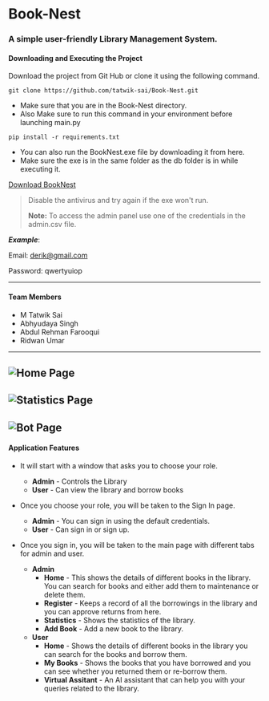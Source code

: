 # Book-Nest
### A simple user-friendly Library Management System.

#### Downloading and Executing the Project
Download the project from Git Hub or clone it using the following command.

```
git clone https://github.com/tatwik-sai/Book-Nest.git
```

- Make sure that you are in the Book-Nest directory.
- Also Make sure to run this command in your environment before launching main.py
```
pip install -r requirements.txt
```

- You can also run the BookNest.exe file by downloading it from here.
- Make sure the exe is in the same folder as the db folder is in while executing it.

[Download BookNest](https://drive.google.com/file/d/1aF_wpQbF5dj7BLsoSJy9keGpfenpSU2t/view?usp=sharing)

> Disable the antivirus and try again if the exe won't run.
> 
>**Note:** To access the admin panel use one of the credentials in the admin.csv file.  

_**Example**_:  

Email: derik@gmail.com  

Password: qwertyuiop

---
#### Team Members
- M Tatwik Sai
- Abhyudaya Singh
- Abdul Rehman Farooqui
- Ridwan Umar

---

![Home Page](https://i.ibb.co/7g9q8sr/Screenshot-2024-10-20-083535.png)
---
![Statistics Page](https://i.ibb.co/k6qgt0p/Screenshot-2024-10-20-083619.png)
---
![Bot Page](https://i.ibb.co/QfDSQKm/Screenshot-2024-10-20-083521.png)
---
#### Application Features
- It will start with a window that asks you to choose your role.
    - **Admin** - Controls the Library
    - **User** - Can view the library and borrow books

- Once you choose your role, you will be taken to the Sign In page.
    - **Admin** - You can sign in using the default credentials.
    - **User** - Can sign in or sign up.

- Once you sign in, you will be taken to the main page with different tabs for admin and user.
    - **Admin**
        - **Home** - This shows the details of different books in the library. You can search for books and either add them to maintenance or delete them.
        - **Register** - Keeps a record of all the borrowings in the library and you can approve returns from here.
        - **Statistics** - Shows the statistics of the library.
        - **Add Book** - Add a new book to the library.
    - **User**
        - **Home** - Shows the details of different books in the library you can search for the books and borrow them.
        - **My Books** - Shows the books that you have borrowed and you can see whether you returned them or re-borrow them.
        - **Virtual Assitant** - An AI assistant that can help you with your queries related to the library.
